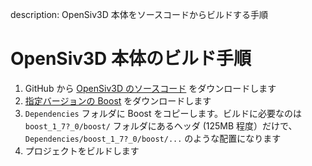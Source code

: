 description: OpenSiv3D 本体をソースコードからビルドする手順

# OpenSiv3D 本体のビルド手順

1. GitHub から [OpenSiv3D のソースコード](https://github.com/Siv3D/OpenSiv3D) をダウンロードします
2. [指定バージョンの Boost](https://github.com/Siv3D/OpenSiv3D/tree/master/Dependencies) をダウンロードします
3. `Dependencies` フォルダに Boost をコピーします。ビルドに必要なのは `boost_1_7?_0/boost/` フォルダにあるヘッダ (125MB 程度）だけで、`Dependencies/boost_1_7?_0/boost/...` のような配置になります
4. プロジェクトをビルドします

